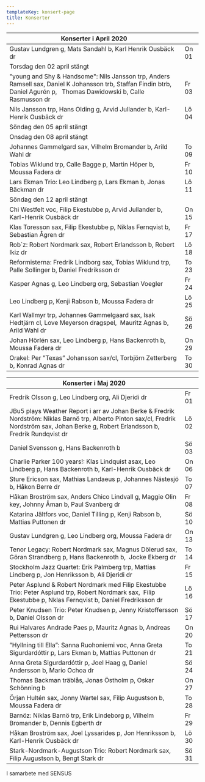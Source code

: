 ```yaml
---
templateKey: konsert-page
title: Konserter
---
```

| Konserter i April 2020                                                                                                                                                    |       |
| ------------------------------------------------------------------------------------------------------------------------------------------------------------------------- | ----- |
| Gustav Lundgren g, Mats Sandahl b, Karl Henrik Ousbäck dr                                                                                                                 | On 01 |
| Torsdag den 02 april stängt                                                                                                                                               |       |
| "young and Shy & Handsome": Nils Jansson trp, Anders Ramsell sax, Daniel K Johansson trb, Staffan Findin btrb, Daniel Agurén p,   Thomas Dawidowski b, Calle Rasmusson dr | Fr 03 |
| Nils Jansson trp, Hans Olding g, Arvid Jullander b, Karl-Henrik Ousbäck dr                                                                                                | Lö 04 |
| Söndag den 05 april stängt                                                                                                                                                |       |
| Onsdag den 08 april stängt                                                                                                                                                |       |
| Johannes Gammelgard sax, Vilhelm Bromander b, Arild Wahl dr                                                                                                               | To 09 |
| Tobias Wiklund trp, Calle Bagge p, Martin Höper b, Moussa Fadera dr                                                                                                       | Fr 10 |
| Lars Ekman Trio: Leo Lindberg p, Lars Ekman b, Jonas Bäckman dr                                                                                                           | Lö 11 |
| Söndag den 12 april stängt|                                                                                                                                                
| Chi Westfelt voc, Filip Ekestubbe p, Arvid Jullander b,      Karl-Henrik Ousbäck dr | On 15|                                                                                                                                                
| Klas Toresson sax, Filip Ekestubbe p, Niklas Fernqvist b, Sebastian Ågren dr| Fr 17|
| Rob´z: Robert Nordmark sax, Robert Erlandsson b, Robert Ikiz dr                                                                                                                                                                                          | Lö 18 |
| Reformisterna: Fredrik Lindborg sax, Tobias Wiklund trp, Palle Sollinger b, Daniel Fredriksson dr                                                                                                                                                                                         | To 23 |
|Kasper Agnas g, Leo Lindberg org, Sebastian Voegler|Fr 24|
|Leo Lindberg p, Kenji Rabson b, Moussa Fadera dr|Lö 25|
| Karl Wallmyr trp, Johannes Gammelgaard sax, Isak Hedtjärn cl, Love Meyerson dragspel,  Mauritz Agnas b, Arild Wahl dr                                                                                                                                          | Sö 26 |
| Johan Hörlén sax, Leo Lindberg p, Hans Backenroth b, Moussa Fadera dr                                                                                                                                                                                                                           | On 29 |
| Orakel: Per ”Texas” Johansson sax/cl, Torbjörn Zetterberg b, Konrad Agnas dr                                                                                                                                                                                   | To 30 |     

| Konserter i Maj 2020                                                                                                                                                                         |       |
| -------------------------------------------------------------------------------------------------------------------------------------------------------------------------------------------- | ----- |
| Fredrik Olsson g, Leo Lindberg org, Ali Djeridi dr                                                                                                                                           | Fr 01 |
| JBu5 plays Weather Report i arr av Johan Berke & Fredrik Nordström: Niklas Barnö trp, Alberto Pinton sax/cl, Fredrik Nordström sax, Johan Berke g, Robert Erlandsson b, Fredrik Rundqvist dr | Lö 02 |
| Daniel Svensson g, Hans Backenroth b                                                                                                                                                         | Sö 03 |
| Charlie Parker 100 years!: Klas Lindquist asax, Leo Lindberg p, Hans Backenroth b, Karl-Henrik Ousbäck dr                                                                                    | On 06 |
| Sture Ericson sax, Mathias Landaeus p, Johannes Nästesjö b, Håkon Berre dr                                                                                                                   | To 07 |
| Håkan Broström sax, Anders Chico Lindvall g, Maggie Olin key, Johnny Åman b, Paul Svanberg dr                                                                                                | Fr 08 |
| Katarina Jältfors  voc, Daniel Tilling p, Kenji Rabson b, Mattias Puttonen dr                                                                                                                | Sö 10 |
| Gustav Lundgren g, Leo Lindberg org, Moussa Fadera dr                                                                                                                                        | On 13 |
| Tenor Legacy: Robert Nordmark sax, Magnus Dölerud sax, Göran Strandberg p,  Hans Backenroth b,  Jocke Ekberg dr                                                                              | To 14 |
| Stockholm Jazz Quartet: Erik Palmberg trp, Mattias Lindberg p, Jon Henriksson b, Ali Djeridi dr                                                                                              | Fr 15 |
| Peter Asplund & Robert Nordmark med Filip Ekestubbe Trio: Peter Asplund trp, Robert Nordmark sax,  Filip Ekestubbe p, Nklas Fernqvist b, Daniel Fredriksson dr                               | Lö 16 |
| Peter Knudsen Trio: Peter Knudsen p, Jenny Kristoffersson b, Daniel Olsson dr                                                                                                                        | Sö 17 |
| Rui Halvares Andrade Paes p, Mauritz Agnas b, Andreas Pettersson dr                                                                                                                          | On 20 |
| ”Hyllning till Ella”: Sanna Ruohoniemi voc, Anna Greta Sigurdardóttir p, Lars Ekman b, Mattias Puttonen dr                                                                                   | To 21 |
| Anna Greta Sigurdardóttir p, Joel Haag g, Daniel Andersson b, Mario Ochoa dr                                                                                                                 | Sö 24 |
| Thomas Backman träblås, Jonas Östholm p, Oskar Schönning b                                                                                                                                   | On 27 |
| Örjan Hultén sax, Jonny Wartel sax, Filip Augustson b, Moussa Fadera dr                                                                                                                      | To 28 |
| Barnöz: Niklas Barnö trp, Erik Lindeborg p, Vilhelm Bromander b, Dennis Egberth dr                                                                                                           | Fr 29 |
| Håkan Broström sax, Joel Lyssarides p, Jon Henriksson b, Karl-Henrik Ousbäck dr                                                                                                              | Lö 30 |
| Stark-Nordmark-Augustson Trio: Robert Nordmark sax, Filip Augustson b, Bengt Stark dr                                                                                                        | Sö 31 |

I samarbete med SENSUS
